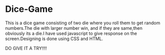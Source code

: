 # Dice-Game

This is a dice game consisting of two die where you roll them to get random numbers.The die with larger number win, and if they are same,then obviously its a die.I have used javascript to give response on the screen.Designing is done using CSS and HTML.

DO GIVE IT A TRY!!!!
